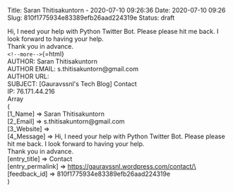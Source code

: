 Title: Saran Thitisakuntorn - 2020-07-10 09:26:36
Date: 2020-07-10 09:26
Slug: 810f1775934e83389efb26aad224319e
Status: draft
<!-- Status: published -->

Hi, I need your help with Python Twitter Bot. Please please hit me back. I look forward to having your help.\
Thank you in advance.\
`<!--more-->`{=html}\
AUTHOR: Saran Thitisakuntorn\
AUTHOR EMAIL: s.thitisakuntorn\@gmail.com\
AUTHOR URL:\
SUBJECT: \[Gauravssnl's Tech Blog\] Contact\
IP: 76.171.44.216\
Array\
(\
\[1_Name\] =\> Saran Thitisakuntorn\
\[2_Email\] =\> s.thitisakuntorn\@gmail.com\
\[3_Website\] =\>\
\[4_Message\] =\> Hi, I need your help with Python Twitter Bot. Please please hit me back. I look forward to having your help.\
Thank you in advance.\
\[entry_title\] =\> Contact\
\[entry_permalink\] =\> https://gauravssnl.wordpress.com/contact/\
\[feedback_id\] =\> 810f1775934e83389efb26aad224319e\
)
